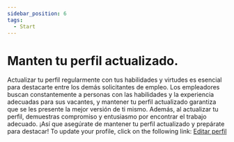 ```yaml
---
sidebar_position: 6
tags:
  - Start
---
```


# Manten tu perfil actualizado.

Actualizar tu perfil regularmente con tus habilidades y virtudes es esencial para destacarte entre los demás solicitantes de empleo. Los empleadores buscan constantemente a personas con las habilidades y la experiencia adecuadas para sus vacantes, y mantener tu perfil actualizado garantiza que se les presente la mejor versión de ti mismo. Además, al actualizar tu perfil, demuestras compromiso y entusiasmo por encontrar el trabajo adecuado. ¡Así que asegúrate de mantener tu perfil actualizado y prepárate para destacar! To update your profile, click on the following link: [Editar perfil](../Account/edit-profile)
